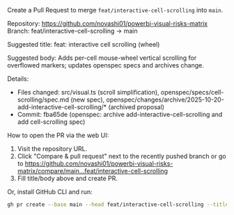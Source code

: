 Create a Pull Request to merge `feat/interactive-cell-scrolling` into `main`.

Repository: https://github.com/novashi01/powerbi-visual-risks-matrix
Branch: feat/interactive-cell-scrolling -> main

Suggested title:
feat: interactive cell scrolling (wheel)

Suggested body:
Adds per-cell mouse-wheel vertical scrolling for overflowed markers; updates openspec specs and archives change.

Details:
- Files changed: src/visual.ts (scroll simplification), openspec/specs/cell-scrolling/spec.md (new spec), openspec/changes/archive/2025-10-20-add-interactive-cell-scrolling/* (archived proposal)
- Commit: fba65de (openspec: archive add-interactive-cell-scrolling and add cell-scrolling spec)

How to open the PR via the web UI:
1. Visit the repository URL.
2. Click "Compare & pull request" next to the recently pushed branch or go to
   https://github.com/novashi01/powerbi-visual-risks-matrix/compare/main...feat/interactive-cell-scrolling
3. Fill title/body above and create PR.

Or, install GitHub CLI and run:

```bash
gh pr create --base main --head feat/interactive-cell-scrolling --title "feat: interactive cell scrolling (wheel)" --body "Adds per-cell mouse-wheel vertical scrolling for overflowed markers; updates openspec specs and archives change. See openspec/changes/archive/2025-10-20-add-interactive-cell-scrolling for details."
```
